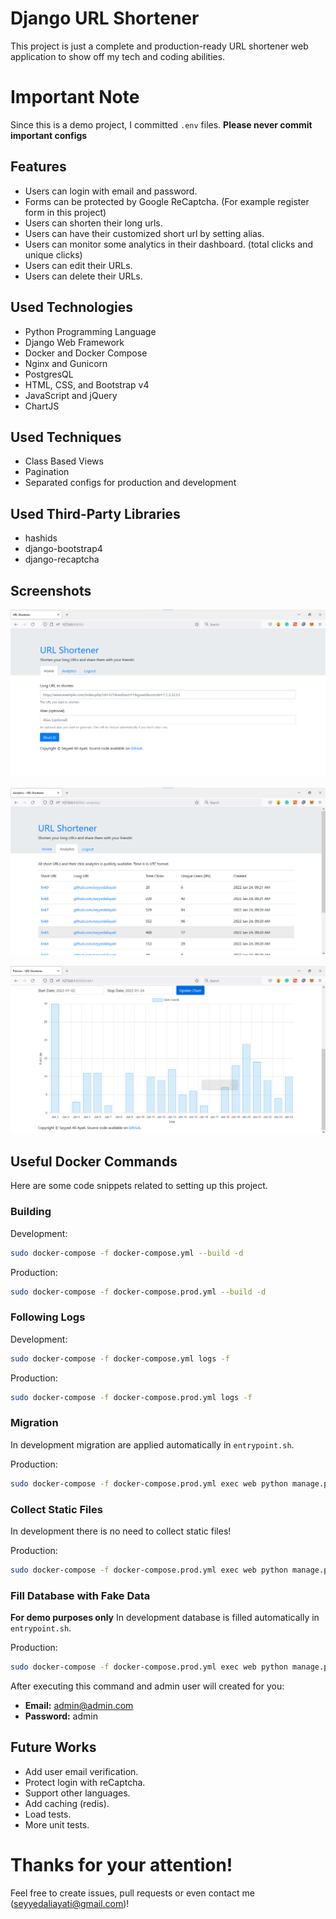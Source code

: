 # Django URL Shortener
This project is just a complete and production-ready URL shortener web application to show off my tech and coding abilities.

# Important Note
Since this is a demo project, I committed `.env` files. **Please never commit important configs**

## Features
- Users can login with email and password.
- Forms can be protected by Google ReCaptcha. (For example register form in this project)
- Users can shorten their long urls.
- Users can have their customized short url by setting alias.
- Users can monitor some analytics in their dashboard. (total clicks and unique clicks)
- Users can edit their URLs.
- Users can delete their URLs.

## Used Technologies
- Python Programming Language
- Django Web Framework
- Docker and Docker Compose
- Nginx and Gunicorn
- PostgresQL
- HTML, CSS, and Bootstrap v4
- JavaScript and jQuery
- ChartJS

## Used Techniques
- Class Based Views
- Pagination
- Separated configs for production and development

## Used Third-Party Libraries
- hashids
- django-bootstrap4
- django-recaptcha


## Screenshots
![Index Page](./screenshots/index.png "Index Page") 

![Analytics Page](./screenshots/analytics.png "Analytics Page")

![Chart Page](./screenshots/chart.png "Chart Page")

## Useful Docker Commands
Here are some code snippets related to setting up this project.

### Building
Development:
```bash
sudo docker-compose -f docker-compose.yml --build -d
```
Production:
```bash
sudo docker-compose -f docker-compose.prod.yml --build -d
```
### Following Logs
Development:
```bash
sudo docker-compose -f docker-compose.yml logs -f
```
Production:
```bash
sudo docker-compose -f docker-compose.prod.yml logs -f
```
### Migration
In development migration are applied automatically in `entrypoint.sh`.

Production:
```bash
sudo docker-compose -f docker-compose.prod.yml exec web python manage.py migrate
```
### Collect Static Files
In development there is no need to collect static files!

Production:
```bash
sudo docker-compose -f docker-compose.prod.yml exec web python manage.py collectstatic --noinput --clear
```
### Fill Database with Fake Data
**For demo purposes only**
In development database is filled automatically in `entrypoint.sh`.

Production:
```bash
sudo docker-compose -f docker-compose.prod.yml exec web python manage.py fill_db
```

After executing this command and admin user will created for you:

- **Email:** admin@admin.com
- **Password:** admin

## Future Works
- Add user email verification.
- Protect login with reCaptcha.
- Support other languages.
- Add caching (redis).
- Load tests.
- More unit tests.

# Thanks for your attention!
Feel free to create issues, pull requests or even contact me (seyyedaliayati@gmail.com)!

